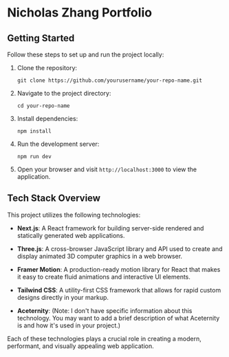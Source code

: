 # Nicholas Zhang Portfolio

## Getting Started

Follow these steps to set up and run the project locally:

1. Clone the repository:

   ```
   git clone https://github.com/yourusername/your-repo-name.git
   ```

2. Navigate to the project directory:

   ```
   cd your-repo-name
   ```

3. Install dependencies:

   ```
   npm install
   ```

4. Run the development server:

   ```
   npm run dev
   ```

5. Open your browser and visit `http://localhost:3000` to view the application.

## Tech Stack Overview

This project utilizes the following technologies:

- **Next.js**: A React framework for building server-side rendered and statically generated web applications.

- **Three.js**: A cross-browser JavaScript library and API used to create and display animated 3D computer graphics in a web browser.

- **Framer Motion**: A production-ready motion library for React that makes it easy to create fluid animations and interactive UI elements.

- **Tailwind CSS**: A utility-first CSS framework that allows for rapid custom designs directly in your markup.

- **Aceternity**: (Note: I don't have specific information about this technology. You may want to add a brief description of what Aceternity is and how it's used in your project.)

Each of these technologies plays a crucial role in creating a modern, performant, and visually appealing web application.
